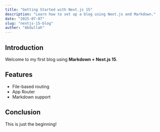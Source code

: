 ```yaml
---
title: "Getting Started with Next.js 15"
description: "Learn how to set up a blog using Next.js and Markdown."
date: "2025-07-07"
slug: "nextjs-15-blog"
auther: "Abdullah"
---
```


## Introduction

Welcome to my first blog using **Markdown + Next.js 15**.

## Features

- File-based routing
- App Router
- Markdown support

## Conclusion

This is just the beginning!
